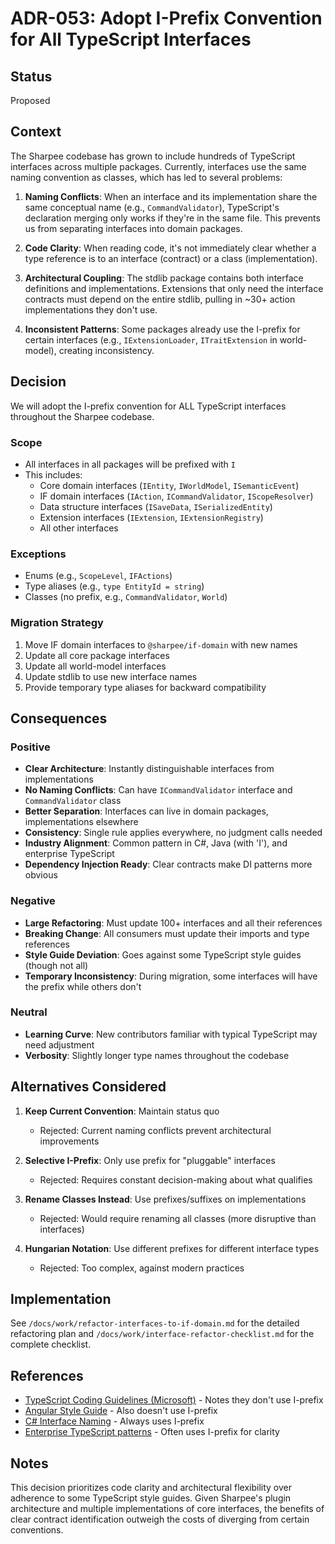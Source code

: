 # ADR-053: Adopt I-Prefix Convention for All TypeScript Interfaces

## Status
Proposed

## Context

The Sharpee codebase has grown to include hundreds of TypeScript interfaces across multiple packages. Currently, interfaces use the same naming convention as classes, which has led to several problems:

1. **Naming Conflicts**: When an interface and its implementation share the same conceptual name (e.g., `CommandValidator`), TypeScript's declaration merging only works if they're in the same file. This prevents us from separating interfaces into domain packages.

2. **Code Clarity**: When reading code, it's not immediately clear whether a type reference is to an interface (contract) or a class (implementation).

3. **Architectural Coupling**: The stdlib package contains both interface definitions and implementations. Extensions that only need the interface contracts must depend on the entire stdlib, pulling in ~30+ action implementations they don't use.

4. **Inconsistent Patterns**: Some packages already use the I-prefix for certain interfaces (e.g., `IExtensionLoader`, `ITraitExtension` in world-model), creating inconsistency.

## Decision

We will adopt the I-prefix convention for ALL TypeScript interfaces throughout the Sharpee codebase.

### Scope
- All interfaces in all packages will be prefixed with `I`
- This includes:
  - Core domain interfaces (`IEntity`, `IWorldModel`, `ISemanticEvent`)
  - IF domain interfaces (`IAction`, `ICommandValidator`, `IScopeResolver`)
  - Data structure interfaces (`ISaveData`, `ISerializedEntity`)
  - Extension interfaces (`IExtension`, `IExtensionRegistry`)
  - All other interfaces

### Exceptions
- Enums (e.g., `ScopeLevel`, `IFActions`)
- Type aliases (e.g., `type EntityId = string`)
- Classes (no prefix, e.g., `CommandValidator`, `World`)

### Migration Strategy
1. Move IF domain interfaces to `@sharpee/if-domain` with new names
2. Update all core package interfaces
3. Update all world-model interfaces
4. Update stdlib to use new interface names
5. Provide temporary type aliases for backward compatibility

## Consequences

### Positive
- **Clear Architecture**: Instantly distinguishable interfaces from implementations
- **No Naming Conflicts**: Can have `ICommandValidator` interface and `CommandValidator` class
- **Better Separation**: Interfaces can live in domain packages, implementations elsewhere
- **Consistency**: Single rule applies everywhere, no judgment calls needed
- **Industry Alignment**: Common pattern in C#, Java (with 'I'), and enterprise TypeScript
- **Dependency Injection Ready**: Clear contracts make DI patterns more obvious

### Negative
- **Large Refactoring**: Must update 100+ interfaces and all their references
- **Breaking Change**: All consumers must update their imports and type references
- **Style Guide Deviation**: Goes against some TypeScript style guides (though not all)
- **Temporary Inconsistency**: During migration, some interfaces will have the prefix while others don't

### Neutral
- **Learning Curve**: New contributors familiar with typical TypeScript may need adjustment
- **Verbosity**: Slightly longer type names throughout the codebase

## Alternatives Considered

1. **Keep Current Convention**: Maintain status quo
   - Rejected: Current naming conflicts prevent architectural improvements

2. **Selective I-Prefix**: Only use prefix for "pluggable" interfaces
   - Rejected: Requires constant decision-making about what qualifies

3. **Rename Classes Instead**: Use prefixes/suffixes on implementations
   - Rejected: Would require renaming all classes (more disruptive than interfaces)

4. **Hungarian Notation**: Use different prefixes for different interface types
   - Rejected: Too complex, against modern practices

## Implementation

See `/docs/work/refactor-interfaces-to-if-domain.md` for the detailed refactoring plan and `/docs/work/interface-refactor-checklist.md` for the complete checklist.

## References
- [TypeScript Coding Guidelines (Microsoft)](https://github.com/microsoft/TypeScript/wiki/Coding-guidelines) - Notes they don't use I-prefix
- [Angular Style Guide](https://angular.io/guide/styleguide) - Also doesn't use I-prefix
- [C# Interface Naming](https://docs.microsoft.com/en-us/dotnet/standard/design-guidelines/names-of-classes-structs-and-interfaces) - Always uses I-prefix
- [Enterprise TypeScript patterns](https://enterprise-patterns.com) - Often uses I-prefix for clarity

## Notes

This decision prioritizes code clarity and architectural flexibility over adherence to some TypeScript style guides. Given Sharpee's plugin architecture and multiple implementations of core interfaces, the benefits of clear contract identification outweigh the costs of diverging from certain conventions.